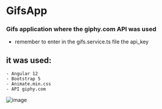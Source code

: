# GifsApp
### Gifs application where the giphy.com API was used
- remember to enter in the gifs.service.ts file the api_key

## it was used:
```
- Angular 12
- Bootstrap 5
- Animate.min.css
- API giphy.com
```

![image](https://user-images.githubusercontent.com/57696767/131115168-da558686-2e18-45a9-92de-636b0d54296c.png)
